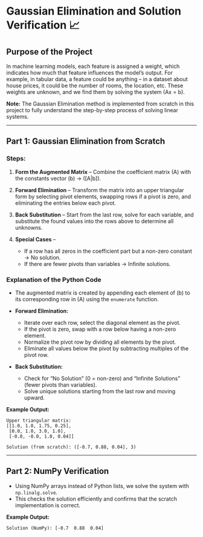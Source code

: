 # Gaussian Elimination and Solution Verification 📈

## Purpose of the Project

In machine learning models, each feature is assigned a weight, which indicates how much that feature influences the model’s output. For example, in tabular data, a feature could be anything – in a dataset about house prices, it could be the number of rooms, the location, etc. These weights are unknown, and we find them by solving the system (Ax = b).

**Note:** The Gaussian Elimination method is implemented from scratch in this project to fully understand the step-by-step process of solving linear systems.

---
## Part 1: Gaussian Elimination from Scratch

### Steps:

1. **Form the Augmented Matrix** – Combine the coefficient matrix (A) with the constants vector (b) → ([A|b]).
2. **Forward Elimination** – Transform the matrix into an upper triangular form by selecting pivot elements, swapping rows if a pivot is zero, and eliminating the entries below each pivot.
3. **Back Substitution** – Start from the last row, solve for each variable, and substitute the found values into the rows above to determine all unknowns.
4. **Special Cases** –

   * If a row has all zeros in the coefficient part but a non-zero constant → No solution.
   * If there are fewer pivots than variables → Infinite solutions.

### Explanation of the Python Code

* The augmented matrix is created by appending each element of (b) to its corresponding row in (A) using the `enumerate` function.
* **Forward Elimination:**

  * Iterate over each row, select the diagonal element as the pivot.
  * If the pivot is zero, swap with a row below having a non-zero element.
  * Normalize the pivot row by dividing all elements by the pivot.
  * Eliminate all values below the pivot by subtracting multiples of the pivot row.
* **Back Substitution:**

  * Check for “No Solution” (0 = non-zero) and “Infinite Solutions” (fewer pivots than variables).
  * Solve unique solutions starting from the last row and moving upward.

**Example Output:**

```
Upper triangular matrix:
[[1.0, 1.0, 1.75, 0.25],
 [0.0, 1.0, 3.0, 1.0],
 [-0.0, -0.0, 1.0, 0.04]]

Solution (from scratch): ([-0.7, 0.88, 0.04], 3)
```

---

## Part 2: NumPy Verification

* Using NumPy arrays instead of Python lists, we solve the system with `np.linalg.solve`.
* This checks the solution efficiently and confirms that the scratch implementation is correct.

**Example Output:**

```
Solution (NumPy): [-0.7  0.88  0.04]
```

